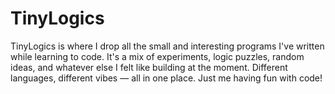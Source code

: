 # TinyLogics
TinyLogics is where I drop all the small and interesting programs I've written while learning to code. It's a mix of experiments, logic puzzles, random ideas, and whatever else I felt like building at the moment. Different languages, different vibes — all in one place. Just me having fun with code!
